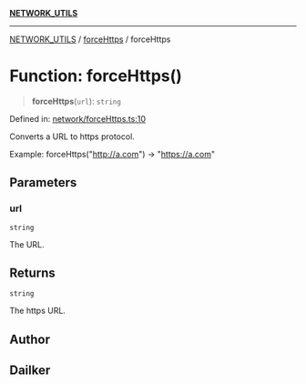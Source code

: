 [**NETWORK_UTILS**](../../README.md)

***

[NETWORK_UTILS](../../README.md) / [forceHttps](../README.md) / forceHttps

# Function: forceHttps()

> **forceHttps**(`url`): `string`

Defined in: [network/forceHttps.ts:10](https://github.com/dailker/everyutil/blob/26e2bb73429918cf0d08899e9efd90b82a42c92e/src/network/forceHttps.ts#L10)

Converts a URL to https protocol.

Example: forceHttps("http://a.com") → "https://a.com"

## Parameters

### url

`string`

The URL.

## Returns

`string`

The https URL.

## Author

## Dailker
